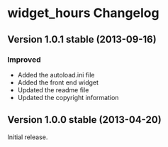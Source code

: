 widget_hours Changelog
======================

Version 1.0.1 stable (2013-09-16)
---------------------------------

### Improved
- Added the autoload.ini file
- Added the front end widget
- Updated the readme file
- Updated the copyright information


Version 1.0.0 stable (2013-04-20)
---------------------------------

Initial release.